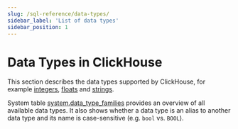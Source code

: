 ```yaml
---
slug: /sql-reference/data-types/
sidebar_label: 'List of data types'
sidebar_position: 1
---
```


# Data Types in ClickHouse

This section describes the data types supported by ClickHouse, for example [integers](int-uint.md), [floats](float.md) and [strings](string.md).

System table [system.data_type_families](/operations/system-tables/data_type_families) provides an
overview of all available data types.
It also shows whether a data type is an alias to another data type and its name is case-sensitive (e.g. `bool` vs. `BOOL`).
